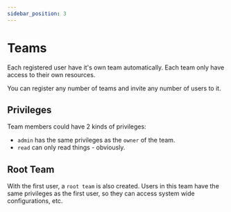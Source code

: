 ```yaml
---
sidebar_position: 3
---
```


# Teams
Each registered user have it's own team automatically. Each team only have access to their own resources. 

You can register any number of teams and invite any number of users to it.

## Privileges
Team members could have 2 kinds of privileges:

- `admin` has the same privileges as the `owner` of the team.
- `read` can only read things - obviously.

## Root Team
With the first user, a `root team` is also created. Users in this team have the same privileges as the first user, so they can access system wide configurations, etc.
